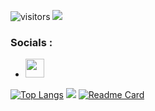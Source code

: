 
![visitors](https://visitor-badge.glitch.me/badge?page_id=${LudovicDEBEVER})
![](https://img.shields.io/badge/<WORD_ON_LEFT>-<WORD_ON_RIGHT>-informational?style=flat&logo=<LOGO_NAME>&logoColor=white&color=2bbc8a)

 ### Socials :

 - [<img src="https://i.imgur.com/EyHOmqX.png" width="30" height="30" top="100" />](https://twitter.com/rl_syx)

[![Top Langs](https://github-readme-stats.vercel.app/api/top-langs/?username=LudovicDEBEVER&theme=tokyonight&layout=compact)](https://github.com/LudovicDEBEVER/LudovicDEBEVER)
![](https://github-readme-stats.vercel.app/api?username=LudovicDEBEVER&show_icons=true&theme=tokyonight)
[![Readme Card](https://github-readme-stats.vercel.app/api/pin/?username=LudovicDEBEVER&repo=Weakfish&theme=tokyonight)](https://github.com/LudovicDEBEVER/Weakfish)


